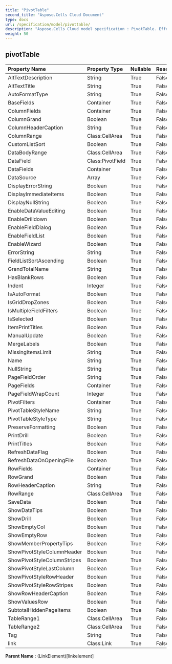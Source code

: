 ```yaml
---
title: "PivotTable"
second_title: "Aspose.Cells Cloud Document"
type: docs
url: /specification/model/pivottable/
description: "Aspose.Cells Cloud model specification : PivotTable. Effortlessly handle Excel and other spreadsheet documents with features like opening, generating, editing, splitting, merging, comparing, and converting."
weight: 50
---
```


## **pivotTable**

 

| Property Name | Property Type | Nullable |  ReadOnly | DefaultValue | Description | 
| :- | :- | :- |:- |  :- | :- |
| AltTextDescription | String | True |  False |  |  |  
| AltTextTitle | String | True |  False |  |  |  
| AutoFormatType | String | True |  False |  |  |  
| BaseFields | Container | True |  False |  |  |  
| ColumnFields | Container | True |  False |  |  |  
| ColumnGrand | Boolean | True |  False |  |  |  
| ColumnHeaderCaption | String | True |  False |  |  |  
| ColumnRange | Class:CellArea | True |  False |  |  |  
| CustomListSort | Boolean | True |  False |  |  |  
| DataBodyRange | Class:CellArea | True |  False |  |  |  
| DataField | Class:PivotField | True |  False |  |  |  
| DataFields | Container | True |  False |  |  |  
| DataSource | Array<String> | True |  False |  |  |  
| DisplayErrorString | Boolean | True |  False |  |  |  
| DisplayImmediateItems | Boolean | True |  False |  |  |  
| DisplayNullString | Boolean | True |  False |  |  |  
| EnableDataValueEditing | Boolean | True |  False |  |  |  
| EnableDrilldown | Boolean | True |  False |  |  |  
| EnableFieldDialog | Boolean | True |  False |  |  |  
| EnableFieldList | Boolean | True |  False |  |  |  
| EnableWizard | Boolean | True |  False |  |  |  
| ErrorString | String | True |  False |  |  |  
| FieldListSortAscending | Boolean | True |  False |  |  |  
| GrandTotalName | String | True |  False |  |  |  
| HasBlankRows | Boolean | True |  False |  |  |  
| Indent | Integer | True |  False |  |  |  
| IsAutoFormat | Boolean | True |  False |  |  |  
| IsGridDropZones | Boolean | True |  False |  |  |  
| IsMultipleFieldFilters | Boolean | True |  False |  |  |  
| IsSelected | Boolean | True |  False |  |  |  
| ItemPrintTitles | Boolean | True |  False |  |  |  
| ManualUpdate | Boolean | True |  False |  |  |  
| MergeLabels | Boolean | True |  False |  |  |  
| MissingItemsLimit | String | True |  False |  |  |  
| Name | String | True |  False |  |  |  
| NullString | String | True |  False |  |  |  
| PageFieldOrder | String | True |  False |  |  |  
| PageFields | Container | True |  False |  |  |  
| PageFieldWrapCount | Integer | True |  False |  |  |  
| PivotFilters | Container | True |  False |  |  |  
| PivotTableStyleName | String | True |  False |  |  |  
| PivotTableStyleType | String | True |  False |  |  |  
| PreserveFormatting | Boolean | True |  False |  |  |  
| PrintDrill | Boolean | True |  False |  |  |  
| PrintTitles | Boolean | True |  False |  |  |  
| RefreshDataFlag | Boolean | True |  False |  |  |  
| RefreshDataOnOpeningFile | Boolean | True |  False |  |  |  
| RowFields | Container | True |  False |  |  |  
| RowGrand | Boolean | True |  False |  |  |  
| RowHeaderCaption | String | True |  False |  |  |  
| RowRange | Class:CellArea | True |  False |  |  |  
| SaveData | Boolean | True |  False |  |  |  
| ShowDataTips | Boolean | True |  False |  |  |  
| ShowDrill | Boolean | True |  False |  |  |  
| ShowEmptyCol | Boolean | True |  False |  |  |  
| ShowEmptyRow | Boolean | True |  False |  |  |  
| ShowMemberPropertyTips | Boolean | True |  False |  |  |  
| ShowPivotStyleColumnHeader | Boolean | True |  False |  |  |  
| ShowPivotStyleColumnStripes | Boolean | True |  False |  |  |  
| ShowPivotStyleLastColumn | Boolean | True |  False |  |  |  
| ShowPivotStyleRowHeader | Boolean | True |  False |  |  |  
| ShowPivotStyleRowStripes | Boolean | True |  False |  |  |  
| ShowRowHeaderCaption | Boolean | True |  False |  |  |  
| ShowValuesRow | Boolean | True |  False |  |  |  
| SubtotalHiddenPageItems | Boolean | True |  False |  |  |  
| TableRange1 | Class:CellArea | True |  False |  |  |  
| TableRange2 | Class:CellArea | True |  False |  |  |  
| Tag | String | True |  False |  |  |  
| link | Class:Link | True |  False |  |  |  

**Parent Name** : (LinkElement)[linkelement]

